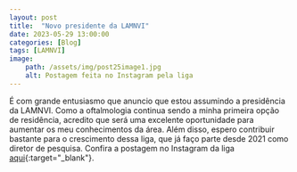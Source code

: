 ```yaml
---
layout: post
title:  "Novo presidente da LAMNVI"
date: 2023-05-29 13:00:00
categories: [Blog]
tags: [LAMNVI]
image: 
    path: /assets/img/post25image1.jpg
    alt: Postagem feita no Instagram pela liga
---
```


É com grande entusiasmo que anuncio que estou assumindo a presidência da LAMNVI. Como a oftalmologia continua sendo a minha primeira opção de residência, acredito que será uma excelente oportunidade para aumentar os meu conhecimentos da área. Além disso, espero contribuir bastante para o crescimento dessa liga, que já faço parte desde 2021 como diretor de pesquisa. Confira a postagem no Instagram da liga [aqui](https://www.instagram.com/p/Cs2EuHBLR58/){:target="_blank"}.